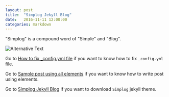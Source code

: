```yaml
---
layout: post
title:  "Simplog Jekyll Blog"
date:   2016-11-11 12:00:00
categories: markdown
---
```


"Simplog" is a compound word of "Simple" and "Blog".

![Alternative Text](https://github.com/dhparkdh/dhparkdh.github.io/blob/master/assets/img/screenshot.png?raw=true)

Go to
[How to fix _config.yml file](https://dhparkdh.github.io/simplog/simplog/2016/12/25/01.html)
if you want to know how to fix `_config.yml` file.

Go to
[Sample post using all elements](https://dhparkdh.github.io/simplog/simplog/2017/01/01/01.html)
if you want to know how to write post using elements.

Go to
[Simplog Jekyll Blog](https://github.com/dhparkdh/simplog)
if you want to download `Simplog` jekyll theme.
